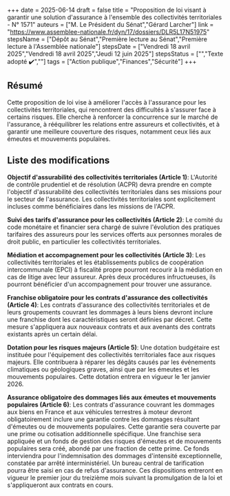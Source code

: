 +++
date = 2025-06-14
draft = false
title = "Proposition de loi visant à garantir une solution d'assurance à l'ensemble des collectivités territoriales - N° 1571"
auteurs = ["M. Le Président du Sénat","Gérard Larcher"]
link = "https://www.assemblee-nationale.fr/dyn/17/dossiers/DLR5L17N51975"
stepsName = ["Dépôt au Sénat","Première lecture au Sénat","Première lecture à l'Assemblée nationale"]
stepsDate = ["Vendredi 18 avril 2025","Vendredi 18 avril 2025","Jeudi 12 juin 2025"]
stepsStatus = ["","Texte adopté ✔️",""]
tags = ["Action publique","Finances","Sécurité"]
+++

## Résumé

Cette proposition de loi vise à améliorer l'accès à l'assurance pour les collectivités territoriales, qui rencontrent des difficultés à s'assurer face à certains risques. Elle cherche à renforcer la concurrence sur le marché de l'assurance, à rééquilibrer les relations entre assureurs et collectivités, et à garantir une meilleure couverture des risques, notamment ceux liés aux émeutes et mouvements populaires.

## Liste des modifications

**Objectif d'assurabilité des collectivités territoriales (Article 1)**: L'Autorité de contrôle prudentiel et de résolution (ACPR) devra prendre en compte l'objectif d'assurabilité des collectivités territoriales dans ses missions pour le secteur de l'assurance. Les collectivités territoriales sont explicitement incluses comme bénéficiaires dans les missions de l'ACPR.

**Suivi des tarifs d'assurance pour les collectivités (Article 2)**: Le comité du code monétaire et financier sera chargé de suivre l'évolution des pratiques tarifaires des assureurs pour les services offerts aux personnes morales de droit public, en particulier les collectivités territoriales.

**Médiation et accompagnement pour les collectivités (Article 3)**: Les collectivités territoriales et les établissements publics de coopération intercommunale (EPCI) à fiscalité propre pourront recourir à la médiation en cas de litige avec leur assureur. Après deux procédures infructueuses, ils pourront bénéficier d'un accompagnement pour trouver une assurance.

**Franchise obligatoire pour les contrats d'assurance des collectivités (Article 4)**: Les contrats d'assurance des collectivités territoriales et de leurs groupements couvrant les dommages à leurs biens devront inclure une franchise dont les caractéristiques seront définies par décret. Cette mesure s'appliquera aux nouveaux contrats et aux avenants des contrats existants après un certain délai.

**Dotation pour les risques majeurs (Article 5)**: Une dotation budgétaire est instituée pour l'équipement des collectivités territoriales face aux risques majeurs. Elle contribuera à réparer les dégâts causés par les événements climatiques ou géologiques graves, ainsi que par les émeutes et les mouvements populaires. Cette dotation entrera en vigueur le 1er janvier 2026.

**Assurance obligatoire des dommages liés aux émeutes et mouvements populaires (Article 6)**: Les contrats d'assurance couvrant les dommages aux biens en France et aux véhicules terrestres à moteur devront obligatoirement inclure une garantie contre les dommages résultant d'émeutes ou de mouvements populaires. Cette garantie sera couverte par une prime ou cotisation additionnelle spécifique. Une franchise sera appliquée et un fonds de gestion des risques d'émeutes et de mouvements populaires sera créé, abondé par une fraction de cette prime. Ce fonds interviendra pour l'indemnisation des dommages d'intensité exceptionnelle, constatée par arrêté interministériel. Un bureau central de tarification pourra être saisi en cas de refus d'assurance. Ces dispositions entreront en vigueur le premier jour du treizième mois suivant la promulgation de la loi et s'appliqueront aux contrats en cours.
